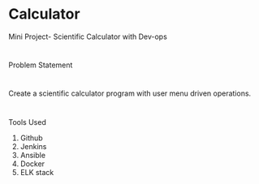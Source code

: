 # Calculator
Mini Project- Scientific Calculator with Dev-ops
#
Problem Statement
#
Create a scientific calculator program with user menu driven operations.
#
Tools Used
1. Github
2. Jenkins
3. Ansible
4. Docker
5. ELK stack
